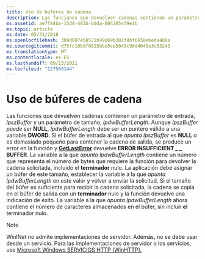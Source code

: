 ```yaml
---
title: Uso de búferes de cadena
description: Las funciones que devuelven cadenas contienen un parámetro de entrada, lpszBuffer y un parámetro de tamaño, lpdwBufferLength. Aunque lpszBuffer puede ser NULL, lpdwBufferLength debe ser un puntero válido a una variable DWORD.
ms.assetid: ae7f84ba-15d4-483b-bdda-0042854f9e1b
ms.topic: article
ms.date: 05/31/2018
ms.openlocfilehash: 309d887458521b99069b381f8bf6650ebeda488a
ms.sourcegitcommit: d75fc10b9f0825bbe5ce5045c90d4045e3c53243
ms.translationtype: MT
ms.contentlocale: es-ES
ms.lasthandoff: 09/13/2021
ms.locfileid: "127568144"
---
```

# <a name="using-string-buffers"></a>Uso de búferes de cadena

Las funciones que devuelven cadenas contienen un parámetro de entrada, *lpszBuffer* y un parámetro de tamaño, *lpdwBufferLength*. Aunque *lpszBuffer puede* ser **NULL,** *lpdwBufferLength* debe ser un puntero válido a una variable **DWORD.** Si el búfer de entrada al que *apunta lpszBuffer* es **NULL** o es demasiado pequeño para contener la cadena de salida, se produce un error en la función y [**GetLastError**](/windows/desktop/api/errhandlingapi/nf-errhandlingapi-getlasterror) devuelve **ERROR INSUFFICIENT \_ \_ BUFFER**. La variable a la que *apunta lpdwBufferLength* contiene un número que representa el número de bytes que requiere la función para devolver la cadena solicitada, incluido el **terminador** nulo. La aplicación debe asignar un búfer de este tamaño, establecer la variable a la que *apunta lpdwBufferLength* en este valor y volver a enviar la solicitud. Si el tamaño del búfer es suficiente para recibir la cadena solicitada, la cadena se copia en el búfer de salida con un **terminador** nulo y la función devuelve una indicación de éxito. La variable a la que *apunta lpdwBufferLength* ahora contiene el número de caracteres almacenados en el búfer, sin incluir **el** terminador nulo.

> [!Note]  
> WinINet no admite implementaciones de servidor. Además, no se debe usar desde un servicio. Para las implementaciones de servidor o los servicios, use [Microsoft Windows SERVICIOS HTTP (WinHTTP).](/windows/desktop/WinHttp/winhttp-start-page)

 

 

 